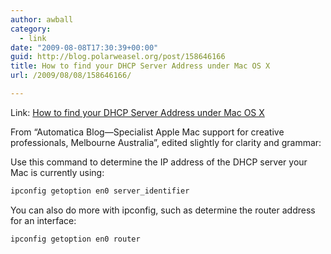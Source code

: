```yaml
---
author: awball
category:
  - link
date: "2009-08-08T17:30:39+00:00"
guid: http://blog.polarweasel.org/post/158646166
title: How to find your DHCP Server Address under Mac OS X
url: /2009/08/08/158646166/

---
```

Link: [How to find your DHCP Server Address under Mac OS X](http://automatica.com.au/blog/2009/07/how-to-find-your-dhcp-server-address-under-mac-os-x/)

From “Automatica Blog&mdash;Specialist Apple Mac support for creative professionals, Melbourne Australia”, edited slightly for clarity and grammar:

Use this command to determine the IP address of the DHCP server your Mac is currently using:

```sh
ipconfig getoption en0 server_identifier
```

You can also do more with ipconfig, such as determine the router address for an interface:

```sh
ipconfig getoption en0 router
```
